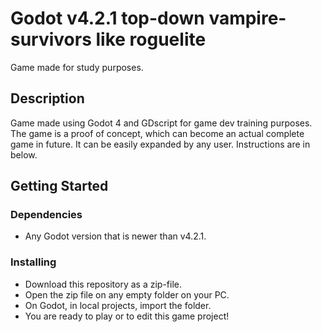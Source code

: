 # Godot v4.2.1 top-down vampire-survivors like roguelite

Game made for study purposes.

## Description

Game made using Godot 4 and GDscript for game dev training purposes. The game is a proof of concept, which can become an actual complete game in future. 
It can be easily expanded by any user. Instructions are in below.

## Getting Started

### Dependencies

* Any Godot version that is newer than v4.2.1.

### Installing

* Download this repository as a zip-file.
* Open the zip file on any empty folder on your PC.
* On Godot, in local projects, import the folder.
* You are ready to play or to edit this game project!

